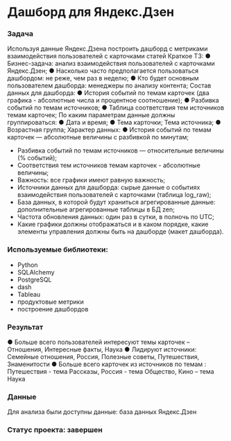# Дашборд для Яндекс.Дзен
### Задача
Используя данные Яндекс.Дзена построить дашборд с метриками взаимодействия пользователей с карточками статей
Краткое ТЗ:
● Бизнес-задача: анализ взаимодействия пользователей с карточками Яндекс.Дзен;
● Насколько часто предполагается пользоваться дашбордом: не реже, чем раз в неделю;
● Кто будет основным пользователем дашборда: менеджеры по анализу контента;
Состав данных для дашборда:
● История событий по темам карточек (два графика - абсолютные числа и процентное соотношение);
● Разбивка событий по темам источников;
● Таблица соответствия тем источников темам карточек;
По каким параметрам данные должны группироваться:
● Дата и время;
● Тема карточки;
Тема источника;
● Возрастная группа;
Характер данных:
● История событий по темам карточек — абсолютные величины с разбивкой по минутам;
- Разбивка событий по темам источников — относительные величины (% событий);
- Соответствия тем источников темам карточек - абсолютные величины;
- Важность: все графики имеют равную важность;
- Источники данных для дашборда: cырые данные о событиях взаимодействия пользователей с карточками (таблица log_raw);
- База данных, в которой будут храниться агрегированные данные: дополнительные агрегированные таблицы в БД zen;
- Частота обновления данных: один раз в сутки, в полночь по UTC;
- Какие графики должны отображаться и в каком порядке, какие элементы управления должны быть на дашборде (макет дашборда).
### Используемые библиотеки:
- Python
- SQLAlchemy
- PostgreSQL
- dash
- Tableau
- продуктовые метрики
- построение дашбордов
### Результат
● Больше всего пользователей интересуют темы карточек – Отношения, Интересные факты, Наука
● Лидируют источники: Семейные отношения, Россия, Полезные советы, Путешествия, Знаменитости
● Больше всего карточек из источников по темам : Путешествия - тема Рассказы, Россия - тема Общество, Кино – тема Наука

### Данные
Для анализа были доступны данные: база данных Яндекс.Дзен
### Статус проекта: завершен
